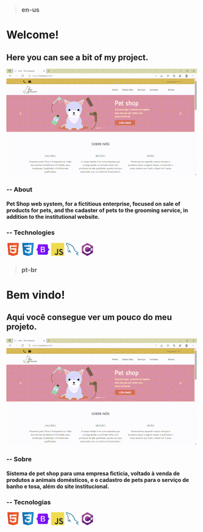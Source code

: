 > ### en-us

# Welcome!

## Here you can see a bit of my project.

![](https://github.com/IsaacLouzeiro/petshop-tcc/blob/master/pets-enterprize-gif.gif "Preview")

### -- About

#### Pet Shop web system, for a fictitious enterprise, focused on sale of products for pets, and the cadaster of pets to the grooming service, in addition to the institutional website.

### -- Technologies

<span><img src="https://raw.githubusercontent.com/devicons/devicon/master/icons/html5/html5-original.svg" width="35px" alt="Html 5" title="Html 5" /></span>
<span><img src="https://raw.githubusercontent.com/devicons/devicon/master/icons/css3/css3-original.svg" width="35px" alt="CSS 3" title="CSS 3" /></span>
<span><img src="https://raw.githubusercontent.com/devicons/devicon/master/icons/bootstrap/bootstrap-original.svg" width="35px" alt="Bootstrap" title="Bootstrap" /></span>
<span><img src="https://raw.githubusercontent.com/devicons/devicon/master/icons/javascript/javascript-original.svg" width="35px" alt="Javascript" title="Javascript"/></span>
<span><img src="https://raw.githubusercontent.com/devicons/devicon/master/icons/mysql/mysql-original.svg" width="35px" alt="MySQL" title="MySQL" /></span>
<span><img src="https://raw.githubusercontent.com/devicons/devicon/master/icons/csharp/csharp-original.svg" width="35px" alt="Asp.Net" title="Asp.Net" /></span>


> ### pt-br

# Bem vindo!

## Aqui você consegue ver um pouco do meu projeto.

![](https://github.com/IsaacLouzeiro/petshop-tcc/blob/master/pets-enterprize-gif.gif "Pré-visualização")

### -- Sobre

#### Sistema de pet shop para uma empresa fictícia, voltado à venda de produtos a animais domésticos, e o cadastro de pets para o serviço de banho e tosa, além do site institucional.

### -- Tecnologias

<span><img src="https://raw.githubusercontent.com/devicons/devicon/master/icons/html5/html5-original.svg" width="35px" alt="Html 5" title="Html 5" /></span>
<span><img src="https://raw.githubusercontent.com/devicons/devicon/master/icons/css3/css3-original.svg" width="35px" alt="CSS 3" title="CSS 3" /></span>
<span><img src="https://raw.githubusercontent.com/devicons/devicon/master/icons/bootstrap/bootstrap-original.svg" width="35px" alt="Bootstrap" title="Bootstrap" /></span>
<span><img src="https://raw.githubusercontent.com/devicons/devicon/master/icons/javascript/javascript-original.svg" width="35px" alt="Javascript" title="Javascript"/></span>
<span><img src="https://raw.githubusercontent.com/devicons/devicon/master/icons/mysql/mysql-original.svg" width="35px" alt="MySQL" title="MySQL" /></span>
<span><img src="https://raw.githubusercontent.com/devicons/devicon/master/icons/csharp/csharp-original.svg" width="35px" alt="Asp.Net" title="Asp.Net" /></span>
